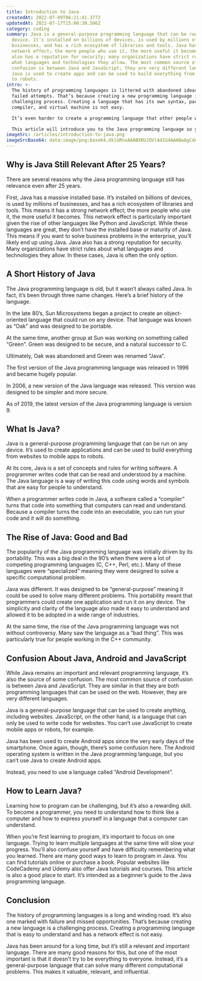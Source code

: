 ```yaml
---
title: Introduction to Java
createdAt: 2022-07-09T06:21:41.377Z
updatedAt: 2022-07-17T15:00:30.506Z
category: coding
summary: Java is a general-purpose programming language that can be run on any
  device. It’s installed on billions of devices, is used by millions of
  businesses, and has a rich ecosystem of libraries and tools. Java has a strong
  network effect; the more people who use it, the more useful it becomes. Java
  also has a reputation for security; many organizations have strict rules about
  what languages and technologies they allow. The most common source of
  confusion is between Java and JavaScript; they are very different languages.
  Java is used to create apps and can be used to build everything from websites
  to robots.
intro: >-
  The history of programming languages is littered with abandoned ideas and
  failed attempts. That’s because creating a new programming language is a
  challenging process. Creating a language that has its own syntax, parser,
  compiler, and virtual machine is not easy. 

  It’s even harder to create a programming language that other people want to use. The Java programming language has been around for almost 25 years now, and it’s still going strong. There are many good reasons for this, but one of the most important is that Java doesn’t try to be everything to everyone. Its scope is limited, but its potential is vast.

  This article will introduce you to the Java programming language so you can understand why it remains one of the most popular languages in the world today.
imageSrc: /articles/introduction-to-java.png
imageSrcBase64: data:image/png;base64,UklGRnoAAABXRUJQVlA4IG4AAABwAgCdASoKAAoAAUAmJbACdLoB+AADF3n1UdmAAP75AJkMbaqWXi+0Oup58PznHLp2XtRt1buS/YXfLYCjRICf9fYmHGVE7x5NK2H/74Th0Y1R+3wX0K3/Bv974dMH/ji0Mtf2OpdR15eUi4AAAA==
---
```


## Why is Java Still Relevant After 25 Years?

There are several reasons why the Java programming language still has relevance even after 25 years.

First, Java has a massive installed base. It’s installed on billions of devices, is used by millions of businesses, and has a rich ecosystem of libraries and tools. This means it has a strong network effect; the more people who use it, the more useful it becomes.
This network effect is particularly important given the rise of other languages like Python and JavaScript. While these languages are great, they don’t have the installed base or maturity of Java.
This means if you want to solve business problems in the enterprise, you’ll likely end up using Java.
Java also has a strong reputation for security. Many organizations have strict rules about what languages and technologies they allow. In these cases, Java is often the only option.

## A Short History of Java

The Java programming language is old, but it wasn’t always called Java. In fact, it’s been through three name changes. Here’s a brief history of the language.

In the late 80’s, Sun Microsystems began a project to create an object-oriented language that could run on any device. That language was known as “Oak” and was designed to be portable.

At the same time, another group at Sun was working on something called “Green”. Green was designed to be secure, and a natural successor to C.

Ultimately, Oak was abandoned and Green was renamed “Java”.

The first version of the Java programming language was released in 1996 and became hugely popular.

In 2006, a new version of the Java language was released. This version was designed to be simpler and more secure.

As of 2019, the latest version of the Java programming language is version 9.

## What Is Java?

Java is a general-purpose programming language that can be run on any device. It’s used to create applications and can be used to build everything from websites to mobile apps to robots.

At its core, Java is a set of concepts and rules for writing software. A programmer writes code that can be read and understood by a machine. The Java language is a way of writing this code using words and symbols that are easy for people to understand.

When a programmer writes code in Java, a software called a “compiler” turns that code into something that computers can read and understand. Because a compiler turns the code into an executable, you can run your code and it will do something.

## The Rise of Java: Good and Bad

The popularity of the Java programming language was initially driven by its portability. This was a big deal in the 90’s when there were a lot of competing programming languages (C, C++, Perl, etc.). Many of these languages were “specialized” meaning they were designed to solve a specific computational problem.

Java was different. It was designed to be “general-purpose” meaning it could be used to solve many different problems. This portability meant that programmers could create one application and run it on any device.
The simplicity and clarity of the language also made it easy to understand and allowed it to be adopted in a wide range of industries.

At the same time, the rise of the Java programming language was not without controversy. Many saw the language as a “bad thing”. This was particularly true for people working in the C++ community.

## Confusion About Java, Android and JavaScript

While Java remains an important and relevant programming language, it’s also the source of some confusion.
The most common source of confusion is between Java and JavaScript. They are similar in that they are both programming languages that can be used on the web. However, they are very different languages.

Java is a general-purpose language that can be used to create anything, including websites. JavaScript, on the other hand, is a language that can only be used to write code for websites. You can’t use JavaScript to create mobile apps or robots, for example.

Java has been used to create Android apps since the very early days of the smartphone. Once again, though, there’s some confusion here. The Android operating system is written in the Java programming language, but you can’t use Java to create Android apps.

Instead, you need to use a language called “Android Development”.

## How to Learn Java?

Learning how to program can be challenging, but it’s also a rewarding skill. To become a programmer, you need to understand how to think like a computer and how to express yourself in a language that a computer can understand.

When you’re first learning to program, it’s important to focus on one language. Trying to learn multiple languages at the same time will slow your progress. You’ll also confuse yourself and have difficulty remembering what you learned.
There are many good ways to learn to program in Java. You can find tutorials online or purchase a book. Popular websites like CodeCademy and Udemy also offer Java tutorials and courses. 
This article is also a good place to start. It’s intended as a beginner’s guide to the Java programming language.

## Conclusion

The history of programming languages is a long and winding road. It’s also one marked with failure and missed opportunities. That’s because creating a new language is a challenging process. Creating a programming language that is easy to understand and has a network effect is not easy.

Java has been around for a long time, but it’s still a relevant and important language. There are many good reasons for this, but one of the most important is that it doesn’t try to be everything to everyone. Instead, it’s a general-purpose language that can solve many different computational problems. This makes it valuable, relevant, and influential.
